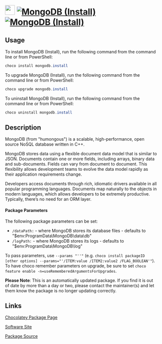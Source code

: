 ﻿# <img src="https://cdn.jsdelivr.net/gh/mkevenaar/chocolatey-packages@083dd15e52cd8b007dd76e7ec933436c910dbe83/icons/mongodb.png" width="32" height="32"/> [![MongoDB (Install)](https://img.shields.io/chocolatey/v/mongodb.install.svg?label=MongoDB+(Install))](https://chocolatey.org/packages/mongodb.install) [![MongoDB (Install)](https://img.shields.io/chocolatey/dt/mongodb.install.svg)](https://chocolatey.org/packages/mongodb.install)

## Usage
To install MongoDB (Install), run the following command from the command line or from PowerShell:
```powershell
choco install mongodb.install
```

To upgrade MongoDB (Install), run the following command from the command line or from PowerShell:
```powershell
choco upgrade mongodb.install
```

To uninstall MongoDB (Install), run the following command from the command line or from PowerShell:
```powershell
choco uninstall mongodb.install
```

## Description
MongoDB (from "humongous") is a scalable, high-performance, open source NoSQL database written in C++.

MongoDB stores data using a flexible document data model that is similar to JSON. Documents contain one or more fields, including arrays, binary data and sub-documents. Fields can vary from document to document. This flexibility allows development teams to evolve the data model rapidly as their application requirements change.

Developers access documents through rich, idiomatic drivers available in all popular programming languages. Documents map naturally to the objects in modern languages, which allows developers to be extremely productive. Typically, there’s no need for an ORM layer.
#### Package Parameters
The following package parameters can be set:

* `/dataPath:` - where MongoDB stores its database files - defaults to "$env:ProgramData\MongoDB\data\db"
* `/logPath:` - where MongoDB stores its logs - defaults to "$env:ProgramData\MongoDB\log"

To pass parameters, use `--params "''"` (e.g. `choco install packageID [other options] --params="'/ITEM:value /ITEM2:value2 /FLAG_BOOLEAN'"`).
To have choco remember parameters on upgrade, be sure to set `choco feature enable -n=useRememberedArgumentsForUpgrades`.

**Please Note**: This is an automatically updated package. If you find it is
out of date by more than a day or two, please contact the maintainer(s) and
let them know the package is no longer updating correctly.



## Links
[Chocolatey Package Page](https://chocolatey.org/packages/mongodb.install)

[Software Site](http://www.mongodb.org)

[Package Source](https://github.com/mkevenaar/chocolatey-packages/tree/master/automatic/mongodb.install)

